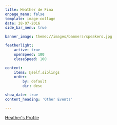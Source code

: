 ```yaml
---
title: Heather de Fina
onpage_menu: false
template: image-collage
date: 28-07-2016
side_bar_menu: true

banner_image: theme://images/banners/speakers.jpg

featherlight:
    active: true
    openSpeed: 100
    closeSpeed: 100

content:
    items: @self.siblings
    order:
        by: default
        dir: desc

show_date: true
content_heading: 'Other Events'

---
```


[Heather's Profile](/speakers/inspirational-women/women/heather-defina)
